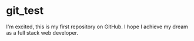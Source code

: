 # git_test
I'm excited, this is my first repository on GitHub. I hope I achieve my dream as a full stack web developer.

